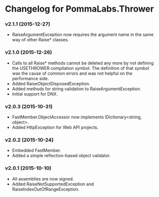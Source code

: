 ﻿# Changelog for PommaLabs.Thrower #

### v2.1.1 (2015-12-27) ###
* RaiseArgumentException now requires the argument name in the same way of other Raise* classes.

### v2.1.0 (2015-12-26) ###
* Calls to all Raise* methods cannot be deleted any more by not defining the USETHROWER compilation symbol.
  The definition of that symbol was the cause of common errors and was not helpful on the performance side.
* Added RaiseObjectDisposedException.
* Added methods for string validation to RaiseArgumentException.
* Initial support for DNX.

### v2.0.3 (2015-10-31) ###
* FastMember.ObjectAccessor now implements IDictionary&lt;string, object&gt;.
* Added HttpException for Web API projects.

### v2.0.2 (2015-10-24) ###
* Embedded FastMember.
* Added a simple reflection-based object validator.

### v2.0.1 (2015-10-10) ###
* All assemblies are now signed.
* Added RaiseNotSupportedException and RaiseIndexOutOfRangeException.
